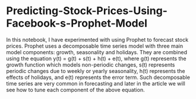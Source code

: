 # Predicting-Stock-Prices-Using-Facebook-s-Prophet-Model
In this notebook, I  have experimented with using Prophet to forecast stock prices. Prophet uses a decomposable time series model with three main model components: growth, seasonality and holidays. They are combined using the equation
y(t) = g(t) + s(t) + h(t) + e(t),
where g(t) represents the growth function which models non-periodic changes, s(t) represents periodic changes due to weekly or yearly seasonality, h(t) represents the effects of holidays, and e(t) represents the error term. Such decomposable time series are very common in forecasting and later in the article we will see how to tune each component of the above equation.
